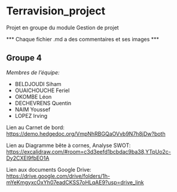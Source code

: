 # Terravision_project

Projet en groupe du module Gestion de projet

*** Chaque fichier .md a des commentaires et ses images ***

## Groupe 4

*Membres de l’équipe:*

- BELDJOUDI Siham
- OUAICHOUCHE Feriel
- OKOMBE Léon
- DECHEVRENS Quentin
- NAIM Youssef
- LOPEZ Irving

Lien au Carnet de bord:
https://demo.hedgedoc.org/VmpNhRBGQaOVvb9N7h8jDw?both

Lien au Diagramme bête à cornes, Analyse SWOT:
https://excalidraw.com/#room=c3d3eefd1bcbdac9ba38,YTpUo2c-Dy2CXEl9fbEO1A

Lien aux documents Google Drive:
https://drive.google.com/drive/folders/1h-mYeKmgyxcOxYh07eadCKSS7oHLqAE9?usp=drive_link
